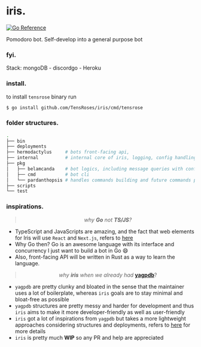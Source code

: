 # iris.

[![Go Reference](https://pkg.go.dev/badge/github.com/TensRoses/iris.svg)](https://pkg.go.dev/github.com/TensRoses/iris)

Pomodoro bot. Self-develop into a general purpose bot

### fyi.

Stack: mongoDB - discordgo - Heroku


### install.

to install `tensrose` binary run

```sh 
$ go install github.com/TensRoses/iris/cmd/tensrose
```

### folder structures.

```bash
.
├── bin
├── deployments
├── hermodactylus     # bots front-facing api,                                     # lg: Rust
├── internal          # internal core of iris, logging, config handling            # lg: Go
├── pkg
│   ├── belamcanda    # bot logics, including message queries with configstore     # lg: Go
│   ├── cmd           # bot cli                                                    # lg: Go
│   └── pardanthopsis # handles commands building and future commands plugins      # lg: Go
├── scripts
└── test
```

### inspirations.
> <div align="center"><i>why <strong>Go</strong> not <strong>TS/JS</strong>?</i></div>
- TypeScript and JavaScripts are amazing, and the fact that web elements for Iris will use `React` and `Next.js`, refers to [here](https://github.com/TensRoses/dashboard)
- Why Go then? Go is an awesome language with its interface and concurrency I just want to build a bot in Go :smile:
- Also, front-facing API will be written in Rust as a way to learn the language.

> <div align="center"><i>why <strong>iris</strong> when we already had </i><a href="https://github.com/jonas747/yagpdb"><strong>yagpdb</strong></a>?</div>
- `yagpdb` are pretty clunky and bloated in the sense that the maintainer uses a lot of boilerplate, whereas `iris` goals are to stay minimal and bloat-free as possible
- `yagpdb` structures are pretty messy and harder for development and thus `iris` aims to make it more developer-friendly as well as user-friendly
- `iris` got a lot of inspirations from `yagpdb` but takes a more lightweight approaches considering structures and deployments, refers to [here](pkg/belamcanda/README) for more details
- `iris` is pretty much <strong>WIP</strong> so any PR and help are appreciated
